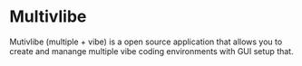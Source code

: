 # Multivlibe

Mutivlibe (multiple + vibe) is a open source application that allows you to create and manange multiple vibe coding
environments with GUI setup that.
